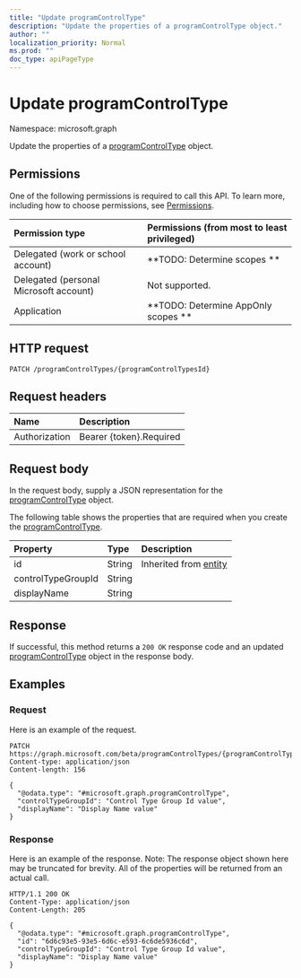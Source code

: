 ```yaml
---
title: "Update programControlType"
description: "Update the properties of a programControlType object."
author: ""
localization_priority: Normal
ms.prod: ""
doc_type: apiPageType
---
```


# Update programControlType

Namespace: microsoft.graph

Update the properties of a [programControlType](../resources/programcontroltype.md) object.

## Permissions
One of the following permissions is required to call this API. To learn more, including how to choose permissions, see [Permissions](/concepts/permissions-reference.md).

|Permission type|Permissions (from most to least privileged)|
|:---|:---|
|Delegated (work or school account)|**TODO: Determine scopes **|
|Delegated (personal Microsoft account)|Not supported.|
|Application|**TODO: Determine AppOnly scopes **|

## HTTP request
<!-- {
  "blockType": "ignored"
}
-->
``` http
PATCH /programControlTypes/{programControlTypesId}
```

## Request headers
|Name|Description|
|:---|:---|
|Authorization|Bearer {token}.Required|

## Request body
In the request body, supply a JSON representation for the [programControlType](../resources/programcontroltype.md) object.

The following table shows the properties that are required when you create the [programControlType](../resources/programcontroltype.md).

|Property|Type|Description|
|:---|:---|:---|
|id|String| Inherited from [entity](../resources/entity.md)|
|controlTypeGroupId|String||
|displayName|String||



## Response
If successful, this method returns a `200 OK` response code and an updated [programControlType](../resources/programcontroltype.md) object in the response body.

## Examples

### Request
Here is an example of the request.
<!-- {
  "blockType": "request",
  "name": "update_programcontroltype"
}
-->
``` http
PATCH https://graph.microsoft.com/beta/programControlTypes/{programControlTypesId}
Content-type: application/json
Content-length: 156

{
  "@odata.type": "#microsoft.graph.programControlType",
  "controlTypeGroupId": "Control Type Group Id value",
  "displayName": "Display Name value"
}
```

### Response
Here is an example of the response. Note: The response object shown here may be truncated for brevity. All of the properties will be returned from an actual call.
<!-- {
  "blockType": "response",
  "truncated": true
}
-->
``` http
HTTP/1.1 200 OK
Content-Type: application/json
Content-Length: 205

{
  "@odata.type": "#microsoft.graph.programControlType",
  "id": "6d6c93e5-93e5-6d6c-e593-6c6de5936c6d",
  "controlTypeGroupId": "Control Type Group Id value",
  "displayName": "Display Name value"
}
```

